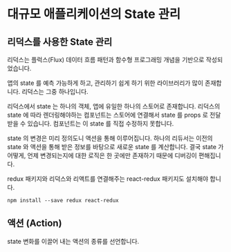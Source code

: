 # 대규모 애플리케이션의 State 관리

## 리덕스를 사용한 State 관리
리덕스는 플럭스(Flux) 데이터 흐름 패턴과 함수형 프로그래밍 개념을 기반으로 작성되었습니다. 

앱의 state 를 예측 가능하게 하고, 관리하기 쉽게 하기 위한 라이브러리가 많이 존재합니다. 리덕스는 그중 하나입니다. 

리덕스에서 state 는 하나의 객체, 앱에 유일한 하나의 스토어로 존재합니다. 리덕스의 state 에 따라 렌더링해야하는 컴포넌트는 스토어에 연결해서 state 를 props 로 전달받을 수 있습니다. 컴포넌트는 이 state 를 직접 수정하지 못합니다. 

state 의 변경은 미리 정의도니 액션을 통해 이루어집니다. 하나의 리듀서는 이전의 state 와 액션을 통해 받은 정보를 바탕으로 새로운 state 를 계산합니다. 결국 state 가 어떻게, 언제 변경되는지에 대한 로직은 한 곳에만 존재하기 때문에 디버깅이 편해집니다.

redux 패키지와 리덕스와 리액트를 연결해주는 react-redux 패키지도 설치해야 합니다. 

```
npm install --save redux react-redux
```

## 액션 (Action)
state 변화를 이끌어 내는 액션의 종류를 선언합니다. 
<!--stackedit_data:
eyJoaXN0b3J5IjpbLTE0MDM4MjQ2MzIsOTc4MjYwOTgyXX0=
-->